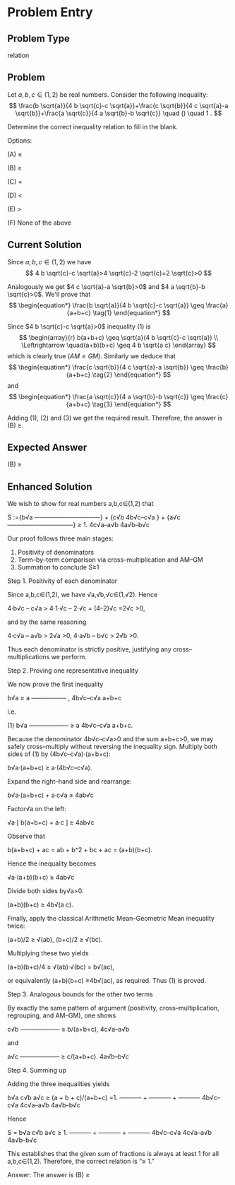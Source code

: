 # Problem Entry

## Problem Type
relation

## Problem
Let $a, b, c \in (1,2)$ be real numbers. Consider the following inequality:
$$
\frac{b \sqrt{a}}{4 b \sqrt{c}-c \sqrt{a}}+\frac{c \sqrt{b}}{4 c \sqrt{a}-a \sqrt{b}}+\frac{a \sqrt{c}}{4 a \sqrt{b}-b \sqrt{c}} \quad () \quad 1 .
$$

Determine the correct inequality relation to fill in the blank.

Options:

(A) $\leq$ 

(B) $\geq$

(C) $=$ 

(D) $<$

(E) $>$

(F) None of the above

## Current Solution
Since $a, b, c \in(1,2)$ we have
$$
4 b \sqrt{c}-c \sqrt{a}>4 \sqrt{c}-2 \sqrt{c}=2 \sqrt{c}>0
$$

Analogously we get $4 c \sqrt{a}-a \sqrt{b}>0$ and $4 a \sqrt{b}-b \sqrt{c}>0$.
We'll prove that
$$
\begin{equation*}
\frac{b \sqrt{a}}{4 b \sqrt{c}-c \sqrt{a}} \geq \frac{a}{a+b+c} \tag{1}
\end{equation*}
$$

Since $4 b \sqrt{c}-c \sqrt{a}>0$ inequality (1) is
$$
\begin{array}{r}
b(a+b+c) \geq \sqrt{a}(4 b \sqrt{c}-c \sqrt{a}) \\
\Leftrightarrow \quad(a+b)(b+c) \geq 4 b \sqrt{a c}
\end{array}
$$
which is clearly true $(A M \geq G M)$.
Similarly we deduce that
$$
\begin{equation*}
\frac{c \sqrt{b}}{4 c \sqrt{a}-a \sqrt{b}} \geq \frac{b}{a+b+c} \tag{2}
\end{equation*}
$$
and
$$
\begin{equation*}
\frac{a \sqrt{c}}{4 a \sqrt{b}-b \sqrt{c}} \geq \frac{c}{a+b+c} \tag{3}
\end{equation*}
$$

Adding (1), (2) and (3) we get the required result. Therefore, the answer is (B) $\geq$.

## Expected Answer
(B) $\geq$

## Enhanced Solution
We wish to show for real numbers a,b,c∈(1,2) that

  S :={b√a
      ───────────────} + {c√b
         4b√c–c√a      } + {a√c
      ───────────────}  ≥ 1.
          4c√a–a√b                       4a√b–b√c

Our proof follows three main stages:

1.  Positivity of denominators
2.  Term–by–term comparison via cross–multiplication and AM–GM
3.  Summation to conclude S≥1


Step 1.  Positivity of each denominator

Since a,b,c∈(1,2), we have √a,√b,√c∈(1,√2).  Hence

  4·b√c – c√a  > 4·1·√c – 2·√c = (4–2)√c =2√c >0,

and by the same reasoning

  4·c√a – a√b > 2√a >0,
  4·a√b – b√c > 2√b >0.

Thus each denominator is strictly positive, justifying any cross–multiplications we perform.


Step 2.  Proving one representative inequality

We now prove the first inequality

  b√a  ≥  a
  ──────── ,
  4b√c–c√a     a+b+c

i.e.

  (1)   b√a
        ───────── ≥  a
        4b√c–c√a   a+b+c.

Because the denominator 4b√c–c√a>0 and the sum a+b+c>0, we may safely cross–multiply without reversing the inequality sign.  Multiply both sides of (1) by (4b√c–c√a)·(a+b+c):

  b√a·(a+b+c)  ≥  a·(4b√c–c√a).

Expand the right–hand side and rearrange:

  b√a·(a+b+c)  +  a·c√a  ≥ 4ab√c

Factor√a on the left:

  √a·[ b(a+b+c) + a·c ]  ≥ 4ab√c

Observe that

  b(a+b+c) + ac = ab + b^2 + bc + ac = (a+b)(b+c).

Hence the inequality becomes

  √a·(a+b)(b+c)  ≥ 4ab√c

Divide both sides by√a>0:

  (a+b)(b+c)  ≥ 4b√(a c).

Finally, apply the classical Arithmetic Mean–Geometric Mean inequality twice:

  (a+b)/2 ≥ √(ab),   (b+c)/2 ≥ √(bc).

Multiplying these two yields

  (a+b)(b+c)/4  ≥ √(ab)·√(bc) = b√(ac),

or equivalently (a+b)(b+c) ≥4b√(ac), as required.  Thus (1) is proved.


Step 3.  Analogous bounds for the other two terms

By exactly the same pattern of argument (positivity, cross–multiplication, regrouping, and AM–GM), one shows

  c√b  ───────── ≥  b/(a+b+c),
     4c√a–a√b

and

  a√c  ───────── ≥  c/(a+b+c).
      4a√b–b√c


Step 4.  Summing up

Adding the three inequalities yields

  b√a    c√b    a√c     ≥   (a + b + c)/(a+b+c) =1.
  ───── + ───── + ─────
 4b√c–c√a 4c√a–a√b 4a√b–b√c

Hence

  S =  b√a      c√b      a√c  ≥ 1.
     ───── +  ───── +  ─────
     4b√c–c√a 4c√a–a√b 4a√b–b√c

This establishes that the given sum of fractions is always at least 1 for all a,b,c∈(1,2). Therefore, the correct relation is “≥ 1.”

Answer:
The answer is (B) ≥
